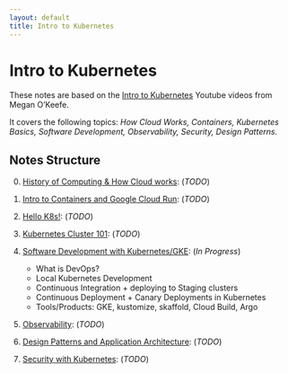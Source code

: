 ```yaml
---
layout: default
title: Intro to Kubernetes
---
```





<h1> Intro to Kubernetes </h1>


<span class="newthought">These notes</span> are based on the [Intro to Kubernetes](https://www.youtube.com/@meganokeefe9273/videos) Youtube videos from Megan O’Keefe.

It covers the following topics:
*How Cloud Works, Containers, Kubernetes Basics, Software Development, Observability, Security, Design Patterns.*




## Notes Structure

0. [History of Computing & How Cloud works](notes/background):  (*TODO*)

1. [Intro to Containers and Google Cloud Run](notes/containers): (*TODO*)

2. [Hello K8s!](notes/k8sbackground): (*TODO*)

3. [Kubernetes Cluster 101](notes/k8scluster): (*TODO*)

4. [Software Development with Kubernetes/GKE](notes/softwaredev): (*In Progress*)

    * What is DevOps? 
    * Local Kubernetes Development 
    * Continuous Integration + deploying to Staging clusters
    * Continuous Deployment + Canary Deployments in Kubernetes 
    * Tools/Products: GKE, kustomize, skaffold, Cloud Build, Argo  

5. [Observability](notes/observability): (*TODO*)

6. [Design Patterns and Application Architecture](notes/designpatterns): (*TODO*)

7. [Security with Kubernetes](notes/security): (*TODO*)